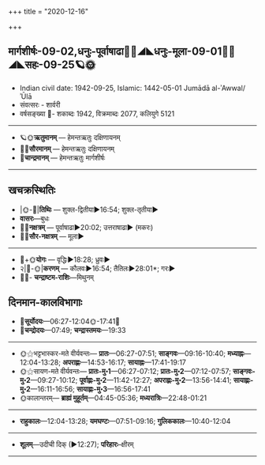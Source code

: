 +++
title = "2020-12-16"

+++
## मार्गशीर्षः-09-02,धनुः-पूर्वाषाढा🌛🌌◢◣धनुः-मूला-09-01🌌🌞◢◣सहः-09-25🪐🌞
- Indian civil date: 1942-09-25, Islamic: 1442-05-01 Jumādā al-ʾAwwal/ʾŪlā
- संवत्सरः - शार्वरी
- वर्षसङ्ख्या 🌛- शकाब्दः 1942, विक्रमाब्दः 2077, कलियुगे 5121
___________________
- 🪐🌞**ऋतुमानम्** — हेमन्तऋतुः दक्षिणायनम्
- 🌌🌞**सौरमानम्** — हेमन्तऋतुः दक्षिणायनम्
- 🌛**चान्द्रमानम्** — हेमन्तऋतुः मार्गशीर्षः
___________________


## खचक्रस्थितिः
- |🌞-🌛|**तिथिः** — शुक्ल-द्वितीया►16:54; शुक्ल-तृतीया►  
- **वासरः**—बुधः  
- 🌌🌛**नक्षत्रम्** — पूर्वाषाढा►20:02; उत्तराषाढा► (मकरः)  
- 🌌🌞**सौर-नक्षत्रम्** — मूला►  
___________________
- 🌛+🌞**योगः** — वृद्धिः►18:28; ध्रुवः►  
- २|🌛-🌞|**करणम्** — कौलवः►16:54; तैतिलः►28:01*; गरः►  
- 🌌🌛- **चन्द्राष्टम-राशिः**—मिथुनम्  


## दिनमान-कालविभागाः
- 🌅**सूर्योदयः**—06:27-12:04🌞️-17:41🌇  
- 🌛**चन्द्रोदयः**—07:49; **चन्द्रास्तमयः**—19:33  
___________________
- 🌞⚝भट्टभास्कर-मते वीर्यवन्तः— **प्रातः**—06:27-07:51; **साङ्गवः**—09:16-10:40; **मध्याह्नः**—12:04-13:28; **अपराह्णः**—14:53-16:17; **सायाह्नः**—17:41-19:17  
- 🌞⚝सायण-मते वीर्यवन्तः— **प्रातः-मु॰1**—06:27-07:12; **प्रातः-मु॰2**—07:12-07:57; **साङ्गवः-मु॰2**—09:27-10:12; **पूर्वाह्णः-मु॰2**—11:42-12:27; **अपराह्णः-मु॰2**—13:56-14:41; **सायाह्णः-मु॰2**—16:11-16:56; **सायाह्णः-मु॰3**—16:56-17:41  
- 🌞कालान्तरम्— **ब्राह्मं मुहूर्तम्**—04:45-05:36; **मध्यरात्रिः**—22:48-01:21  
___________________
- **राहुकालः**—12:04-13:28; **यमघण्टः**—07:51-09:16; **गुलिककालः**—10:40-12:04  
___________________
- **शूलम्**—उदीची दिक् (►12:27); **परिहारः**–क्षीरम्  
___________________

